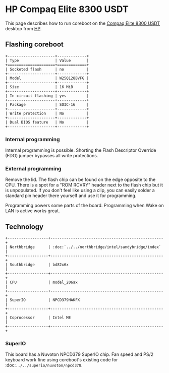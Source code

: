 # HP Compaq Elite 8300 USDT

This page describes how to run coreboot on the [Compaq Elite 8300 USDT] desktop
from [HP].

## Flashing coreboot

```{eval-rst}
+---------------------+-------------+
| Type                | Value       |
+=====================+=============+
| Socketed flash      | no          |
+---------------------+-------------+
| Model               | W25Q128BVFG |
+---------------------+-------------+
| Size                | 16 MiB      |
+---------------------+-------------+
| In circuit flashing | yes         |
+---------------------+-------------+
| Package             | SOIC-16     |
+---------------------+-------------+
| Write protection    | No          |
+---------------------+-------------+
| Dual BIOS feature   | No          |
+---------------------+-------------+
```

### Internal programming

Internal programming is possible. Shorting the Flash Descriptor Override
(FDO) jumper bypasses all write protections.

### External programming

Remove the lid. The flash chip can be found on the edge opposite to the CPU.
There is a spot for a "ROM RCVRY" header next to the flash chip but it is
unpopulated. If you don't feel like using a clip, you can easily solder
a standard pin header there yourself and use it for programming.

Programming powers some parts of the board. Programming when
Wake on LAN is active works great.

## Technology

```{eval-rst}
+------------------+--------------------------------------------------+
| Northbridge      | :doc:`../../northbridge/intel/sandybridge/index` |
+------------------+--------------------------------------------------+
| Southbridge      | bd82x6x                                          |
+------------------+--------------------------------------------------+
| CPU              | model_206ax                                      |
+------------------+--------------------------------------------------+
| SuperIO          | NPCD379HAKFX                                     |
+------------------+--------------------------------------------------+
| Coprocessor      | Intel ME                                         |
+------------------+--------------------------------------------------+
```

### SuperIO

This board has a Nuvoton NPCD379 SuperIO chip. Fan speed and PS/2 keyboard work
fine using coreboot's existing code for :doc:`../../superio/nuvoton/npcd378`.

[Compaq Elite 8300 USDT]: https://support.hp.com/gb-en/product/hp-compaq-elite-8300-ultra-slim-pc/5232866
[HP]: https://www.hp.com/
